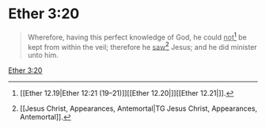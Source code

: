 # Ether 3:20

> Wherefore, having this perfect knowledge of God, he could <u>not</u>[^a] be kept from within the veil; therefore he <u>saw</u>[^b] Jesus; and he did minister unto him.

[Ether 3:20](https://www.churchofjesuschrist.org/study/scriptures/bofm/ether/3?lang=eng&id=p20#p20)


[^a]: [[Ether 12.19|Ether 12:21 (19–21)]][[Ether 12.20|]][[Ether 12.21|]].  
[^b]: [[Jesus Christ, Appearances, Antemortal|TG Jesus Christ, Appearances, Antemortal]].  
